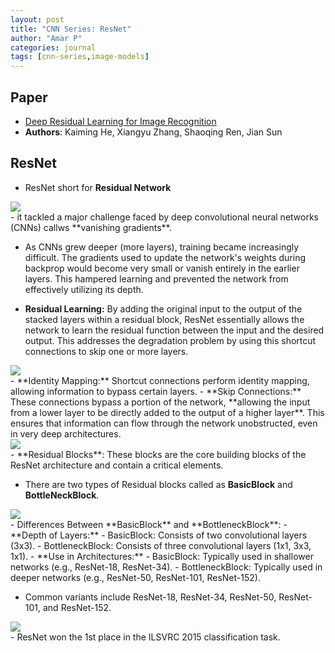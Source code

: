 ```yaml
---
layout: post
title: "CNN Series: ResNet"
author: "Amar P"
categories: journal
tags: [cnn-series,image-models]
---
```


## Paper

- [Deep Residual Learning for Image Recognition](https://arxiv.org/abs/1512.03385)
- **Authors**: Kaiming He, Xiangyu Zhang, Shaoqing Ren, Jian Sun

## ResNet
- ResNet short for **Residual Network**
<img src="{{site.url}}/assets/img/resnet-sample.png" style="display: block; margin: auto;" />
- it tackled a major challenge faced by deep convolutional neural networks (CNNs) callws **vanishing gradients**.

- As CNNs grew deeper (more layers), training became increasingly difficult. The gradients used to update the network's weights during backprop would become very small or vanish entirely in the earlier layers. This hampered learning and prevented the network from effectively utilizing its depth.

- **Residual Learning:** By adding the original input to the output of the stacked layers within a residual block, ResNet essentially allows the network to learn the residual function between the input and the desired output. This addresses the degradation problem by using this shortcut connections to skip one or more layers.
<img src="{{site.url}}/assets/img/residual-learning.png" style="display: block; margin: auto;" />
- **Identity Mapping:** Shortcut connections perform identity mapping, allowing information to bypass certain layers.
- **Skip Connections:** These connections bypass a portion of the network, **allowing the input from a lower layer to be directly added to the output of a higher layer**. This ensures that information can flow through the network unobstructed, even in very deep architectures.
<img src="{{site.url}}/assets/img/resnet-train-error.png" style="display: block; margin: auto;" />
- **Residual Blocks**: These blocks are the core building blocks of the ResNet architecture and contain a critical elements.

- There are two types of Residual blocks called as **BasicBlock** and **BottleNeckBlock**.
<img src="{{site.url}}/assets/img/resnet-blocks.png" style="display: block; margin: auto;" />
- Differences Between **BasicBlock** and **BottleneckBlock**:
  - **Depth of Layers:**
    - BasicBlock: Consists of two convolutional layers (3x3).
    - BottleneckBlock: Consists of three convolutional layers (1x1, 3x3, 1x1). 
  - **Use in Architectures:**
    - BasicBlock: Typically used in shallower networks (e.g., ResNet-18, ResNet-34).
    - BottleneckBlock: Typically used in deeper networks (e.g., ResNet-50, ResNet-101, ResNet-152).

- Common variants include ResNet-18, ResNet-34, ResNet-50, ResNet-101, and ResNet-152.
<img src="{{site.url}}/assets/img/resnet-arch.png" style="display: block; margin: auto;" />
- ResNet won the 1st place in the ILSVRC 2015 classification task.

